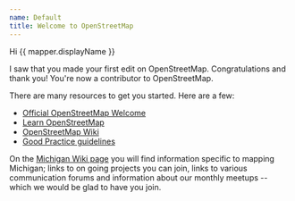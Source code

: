 ```yaml
---
name: Default
title: Welcome to OpenStreetMap
---
```


Hi {{ mapper.displayName }}

I saw that you made your first edit on OpenStreetMap. Congratulations and thank you! You're now a contributor to OpenStreetMap.

There are many resources to get you started. Here are a few:

* [Official OpenStreetMap Welcome](https://www.openstreetmap.org/welcome)
* [Learn OpenStreetMap](http://learnosm.org/en/)
* [OpenStreetMap Wiki](https://wiki.openstreetmap.org/wiki/Main_Page)
* [Good Practice guidelines](https://wiki.openstreetmap.org/wiki/Good_practice)

On the [Michigan Wiki page](https://wiki.openstreetmap.org/wiki/Michigan) you will find information specific to mapping Michigan; links to on going projects you can join, links to various communication forums and information about our monthly meetups -- which we would be glad to have you join.
